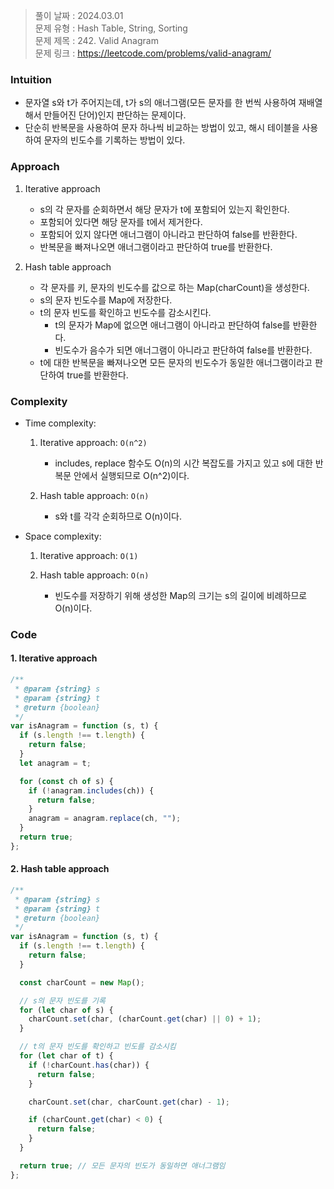 > 풀이 날짜 : 2024.03.01  
> 문제 유형 : Hash Table, String, Sorting  
> 문제 제목 : 242. Valid Anagram  
> 문제 링크 : https://leetcode.com/problems/valid-anagram/

### Intuition

- 문자열 s와 t가 주어지는데, t가 s의 애너그램(모든 문자를 한 번씩 사용하여 재배열해서 만들어진 단어)인지 판단하는 문제이다.
- 단순히 반복문을 사용하여 문자 하나씩 비교하는 방법이 있고, 해시 테이블을 사용하여 문자의 빈도수를 기록하는 방법이 있다.

### Approach

1. Iterative approach

   - s의 각 문자를 순회하면서 해당 문자가 t에 포함되어 있는지 확인한다.
   - 포함되어 있다면 해당 문자를 t에서 제거한다.
   - 포함되어 있지 않다면 애너그램이 아니라고 판단하여 false를 반환한다.
   - 반복문을 빠져나오면 애너그램이라고 판단하여 true를 반환한다.

2. Hash table approach
   - 각 문자를 키, 문자의 빈도수를 값으로 하는 Map(charCount)을 생성한다.
   - s의 문자 빈도수를 Map에 저장한다.
   - t의 문자 빈도를 확인하고 빈도수를 감소시킨다.
     - t의 문자가 Map에 없으면 애너그램이 아니라고 판단하여 false를 반환한다.
     - 빈도수가 음수가 되면 애너그램이 아니라고 판단하여 false를 반환한다.
   - t에 대한 반복문을 빠져나오면 모든 문자의 빈도수가 동일한 애너그램이라고 판단하여 true를 반환한다.

### Complexity

- Time complexity:

  1. Iterative approach: `O(n^2)`

     - includes, replace 함수도 O(n)의 시간 복잡도를 가지고 있고 s에 대한 반복문 안에서 실행되므로 O(n^2)이다.

  2. Hash table approach: `O(n)`
     - s와 t를 각각 순회하므로 O(n)이다.

- Space complexity:

  1. Iterative approach: `O(1)`

  2. Hash table approach: `O(n)`
     - 빈도수를 저장하기 위해 생성한 Map의 크기는 s의 길이에 비례하므로 O(n)이다.

### Code

#### 1. Iterative approach

```js
/**
 * @param {string} s
 * @param {string} t
 * @return {boolean}
 */
var isAnagram = function (s, t) {
  if (s.length !== t.length) {
    return false;
  }
  let anagram = t;

  for (const ch of s) {
    if (!anagram.includes(ch)) {
      return false;
    }
    anagram = anagram.replace(ch, "");
  }
  return true;
};
```

#### 2. Hash table approach

```js
/**
 * @param {string} s
 * @param {string} t
 * @return {boolean}
 */
var isAnagram = function (s, t) {
  if (s.length !== t.length) {
    return false;
  }

  const charCount = new Map();

  // s의 문자 빈도를 기록
  for (let char of s) {
    charCount.set(char, (charCount.get(char) || 0) + 1);
  }

  // t의 문자 빈도를 확인하고 빈도를 감소시킴
  for (let char of t) {
    if (!charCount.has(char)) {
      return false;
    }

    charCount.set(char, charCount.get(char) - 1);

    if (charCount.get(char) < 0) {
      return false;
    }
  }

  return true; // 모든 문자의 빈도가 동일하면 애너그램임
};
```
